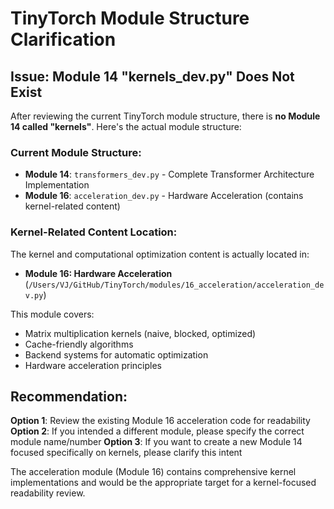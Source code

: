 # TinyTorch Module Structure Clarification

## Issue: Module 14 "kernels_dev.py" Does Not Exist

After reviewing the current TinyTorch module structure, there is **no Module 14 called "kernels"**. Here's the actual module structure:

### Current Module Structure:
- **Module 14**: `transformers_dev.py` - Complete Transformer Architecture Implementation
- **Module 16**: `acceleration_dev.py` - Hardware Acceleration (contains kernel-related content)

### Kernel-Related Content Location:
The kernel and computational optimization content is actually located in:
- **Module 16: Hardware Acceleration** (`/Users/VJ/GitHub/TinyTorch/modules/16_acceleration/acceleration_dev.py`)

This module covers:
- Matrix multiplication kernels (naive, blocked, optimized)
- Cache-friendly algorithms
- Backend systems for automatic optimization
- Hardware acceleration principles

## Recommendation:

**Option 1**: Review the existing Module 16 acceleration code for readability
**Option 2**: If you intended a different module, please specify the correct module name/number
**Option 3**: If you want to create a new Module 14 focused specifically on kernels, please clarify this intent

The acceleration module (Module 16) contains comprehensive kernel implementations and would be the appropriate target for a kernel-focused readability review.